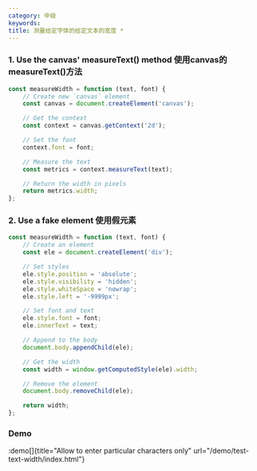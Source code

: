 ```yaml
---
category: 中级
keywords:
title: 测量给定字体的给定文本的宽度 *
---
```


### 1. Use the canvas' measureText() method  使用canvas的measureText()方法

```js
const measureWidth = function (text, font) {
    // Create new `canvas` element
    const canvas = document.createElement('canvas');

    // Get the context
    const context = canvas.getContext('2d');

    // Set the font
    context.font = font;

    // Measure the text
    const metrics = context.measureText(text);

    // Return the width in pixels
    return metrics.width;
};
```

### 2. Use a fake element 使用假元素

```js
const measureWidth = function (text, font) {
    // Create an element
    const ele = document.createElement('div');

    // Set styles
    ele.style.position = 'absolute';
    ele.style.visibility = 'hidden';
    ele.style.whiteSpace = 'nowrap';
    ele.style.left = '-9999px';

    // Set font and text
    ele.style.font = font;
    ele.innerText = text;

    // Append to the body
    document.body.appendChild(ele);

    // Get the width
    const width = window.getComputedStyle(ele).width;

    // Remove the element
    document.body.removeChild(ele);

    return width;
};
```

### Demo

:demo[]{title="Allow to enter particular characters only" url="/demo/test-text-width/index.html"}